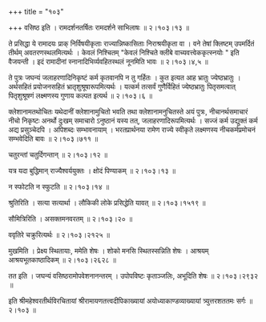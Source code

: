 +++
title = "१०३"

+++
वसिष्ठ इति । रामदर्शनतर्षितः रामदर्शने साभिलाषः  ॥  २।१०३।१३  ॥   

  

ते प्रसिद्धा ये रामादयः प्राक् निर्विषयीकृताः राज्यान्निष्कासिताः निराश्रयीकृता वा । वने तेषां क्लिष्टम् उपमर्दितं तीर्थम् अवतरणस्थलमित्यर्थः । केवलं निश्चितम् "केवलं निश्चिते क्लीबे वाच्यवत्त्वेककृत्स्नयोः " इति वैजयन्ती । इदं रामादीनां स्नानादिभिर्व्यवहितस्थलं नूनमिति भावः  ॥  २।१०३।४,५  ॥   

  

ते पुत्रः जघन्यं जलाहरणादिनिकृष्टं कर्म कृतवानपि न तु गर्हितः । कुत इत्यत आह भ्रातुः ज्येष्ठभ्रातुः । अर्थसहितं प्रयोजनसहितं भ्रातृशुश्रूषारूपमित्यर्थः । यत्कर्म तत्सर्वं गुणैर्विहितं ज्येष्ठभ्रातुः पितृसमत्वात् पितृशुश्रूषणं लक्ष्मणस्य गुणाय कल्पत इत्यर्थ  ॥  २।१०३।६  ॥   

  

क्लेशानामतथोचितः यथेदानीं क्लेशानामुचितो भवति तथा क्लेशानामनुचितस्ते अयं पुत्रः, नीचानर्थसमाचारं नीचो निकृष्टः अनर्थो दुःखम् समाचारो ऽनुष्ठानं यस्य तत्, जलाहरणादिरूपमित्यर्थः । सज्जं कर्म उद्युक्तं कर्म अद्य प्रसुञ्चेदपि । अपिशब्दः सम्भावनायाम् । भरतप्रार्थनया रामेण राज्ये स्वीकृते लक्ष्मणस्य नीचकर्मप्रमोचनं सम्भवेदिति बावः  ॥  २।१०३।७११  ॥   

  

चतुरन्तां चतुर्दिगन्तान्  ॥  २।१०३।१२  ॥   

  

यत्र यदा बुद्धिमान् राज्यैश्वर्ययुक्तः । क्षोदं पिण्याकम्  ॥  २।१०३।१३  ॥   

  

न स्फोटति न स्फुटति  ॥  २।१०३।१४  ॥   

  

श्रुतिरिति । सत्या सत्यार्था । लौकिकी लोके प्रसिद्धेति यावत्  ॥  २।१०३।१५१९  ॥   

  

सौमित्रिरिति । असक्तमनवरतम्  ॥  २।१०३।२०  ॥   

  

ववृतिरे चक्रुरित्यर्थः  ॥  २।१०३।२१२५  ॥   

  

मुखमिति । प्रेक्ष्य स्थितायाः, ममेति शेषः । शोको मनसि स्थितस्सन्निति शेषः । आश्रयम् आश्रयभूतकाष्ठादिकम्  ॥  २।१०३।२६२८  ॥   

  

तत इति । जघन्यं वसिष्ठरामोपवेशनानन्तरम् । उपोपविष्टः कृताञ्जलिः, अभूदिति शेषः  ॥  २।१०३।२९३२  ॥   

  

इति श्रीमहेश्वरतीर्थविरचितायां श्रीरामायणतत्त्वदीपिकाख्यायां अयोध्याकाण्डव्याख्यायां त्र्युत्तरशततमः सर्गः  ॥  २।१०३  ॥   

  

  

